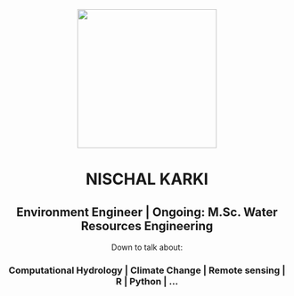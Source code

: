 <div id="header" align="center">
   
  <img src="https://user-images.githubusercontent.com/109160548/179339253-7443bdd8-54f6-461e-9bcb-bee4669a7e7d.png" width="250"/>
  <div class="container">
    <h1> NISCHAL KARKI </h1>
    <h2> Environment Engineer | Ongoing: M.Sc. Water Resources Engineering </h2> 
    Down to talk about:
    <h3> Computational Hydrology | Climate Change | Remote sensing | R | Python | ...  </h3>
  </div>
</div>

